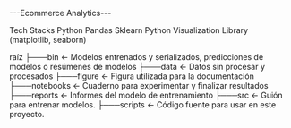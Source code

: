 ---Ecommerce Analytics---

Tech Stacks
Python
Pandas
Sklearn
Python Visualization Library (matplotlib, seaborn)

raíz 
├───bin <- Modelos entrenados y serializados, predicciones de modelos o resúmenes de modelos 
├───data <- Datos sin procesar y procesados 
├───figure <- Figura utilizada para la documentación 
├───notebooks <- Cuaderno para experimentar y finalizar resultados 
├───reports <- Informes del modelo de entrenamiento 
├───src <- Guión para entrenar modelos. 
├───scripts <- Código fuente para usar en este proyecto.

